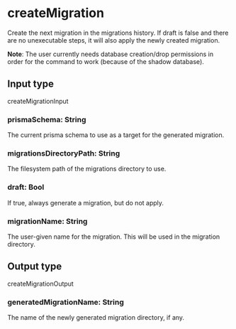 # createMigration

Create the next migration in the migrations history. If draft is false and there are no
unexecutable steps, it will also apply the newly created migration.

**Note**: The user currently needs database creation/drop permissions in order for the
command to work (because of the shadow database).



## Input type

createMigrationInput

### prismaSchema: String

The current prisma schema to use as a target for the generated migration.

### migrationsDirectoryPath: String

The filesystem path of the migrations directory to use.

### draft: Bool

If true, always generate a migration, but do not apply.

### migrationName: String

The user-given name for the migration. This will be used in the migration directory.

## Output type

createMigrationOutput

### generatedMigrationName: String

The name of the newly generated migration directory, if any.

